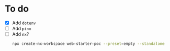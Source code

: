 # To do

- [x] Add `dotenv`
- [ ] Add `pino`
- [ ] Add `nx`?
    ```sh
    npx create-nx-workspace web-starter-poc --preset=empty --standaloneApi --routing --bundler vite --docker --nxCloud --ci github --pm npm
    ```
